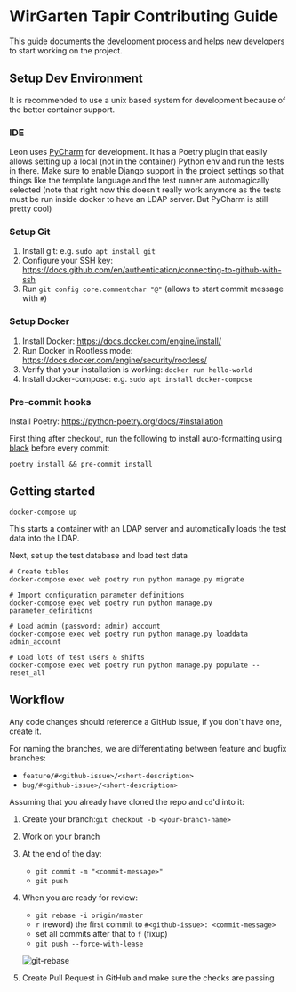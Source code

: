 # WirGarten Tapir Contributing Guide
This guide documents the development process and helps new developers to start working on the project.

## Setup Dev Environment
It is recommended to use a unix based system for development because of the better container support.

### IDE
Leon uses [PyCharm](https://www.jetbrains.com/pycharm/) for development.
It has a Poetry plugin that easily allows setting up a local (not in the container) Python env and run the tests in
there. Make sure to enable Django support in the project settings so that things like the template language and the
test runner are automagically selected (note that right now this doesn't really work anymore as the tests must be run
inside docker to have an LDAP server. But PyCharm is still pretty cool)

### Setup Git
1.  Install git: e.g. `sudo apt install git`
2.  Configure your SSH key: https://docs.github.com/en/authentication/connecting-to-github-with-ssh
3.  Run `git config core.commentchar "@"` (allows to start commit message with `#`)

### Setup Docker
1. Install Docker: https://docs.docker.com/engine/install/
2. Run Docker in Rootless mode: https://docs.docker.com/engine/security/rootless/
3. Verify that your installation is working: `docker run hello-world`
4. Install docker-compose: e.g. `sudo apt install docker-compose`

### Pre-commit hooks
Install Poetry: https://python-poetry.org/docs/#installation

First thing after checkout, run the following to install auto-formatting using [black](https://github.com/psf/black/)
before every commit:

    poetry install && pre-commit install

## Getting started

    docker-compose up

This starts a container with an LDAP server and automatically loads the test data into the LDAP.

Next, set up the test database and load test data

    # Create tables
    docker-compose exec web poetry run python manage.py migrate
    
    # Import configuration parameter definitions
    docker-compose exec web poetry run python manage.py parameter_definitions

    # Load admin (password: admin) account
    docker-compose exec web poetry run python manage.py loaddata admin_account
    
    # Load lots of test users & shifts
    docker-compose exec web poetry run python manage.py populate --reset_all


## Workflow
Any code changes should reference a GitHub issue, if you don't have one, create it.

For naming the branches, we are differentiating between feature and bugfix branches:
- `feature/#<github-issue>/<short-description>`
- `bug/#<github-issue>/<short-description>`

Assuming that you already have cloned the repo and `cd`'d into it:
1. Create your branch:`git checkout -b <your-branch-name>`
2. Work on your branch
3. At the end of the day: 
   - `git commit -m "<commit-message>"`
   - `git push`
4. When you are ready for review:
      - `git rebase -i origin/master`
      - `r` (reword) the first commit to `#<github-issue>: <commit-message>`
      - set all commits after that to `f` (fixup)
      - `git push --force-with-lease` 
      
     ![git-rebase](https://user-images.githubusercontent.com/12133154/191477746-23be2774-0f9d-4604-ad12-457bee8352af.gif)

5. Create Pull Request in GitHub and make sure the checks are passing
